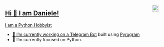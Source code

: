 <a href="https://twitter.com/daniel_exploit" target="_blank" rel="nofollow"><img align="right" alt="Daniel's Twitter" width="22px" src="https://cdn.jsdelivr.net/npm/simple-icons@v3/icons/twitter.svg" />

## Hi 👋 I am Daniele! 
I am a Python Hobbyist 


- 🔭 I’m currently working on a [Telegram Bot](https://bit.ly/AIgeneratorbot) built using [Pyrogram](https://docs.pyrogram.org)
- 🌱 I’m currently focused on Python.
